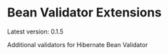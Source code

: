 # Bean Validator Extensions

Latest version: 0.1.5

Additional validators for Hibernate Bean Validator
